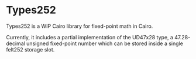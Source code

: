 # Types252

Types252 is a WIP Cairo library for fixed-point math in Cairo.

Currently, it includes a partial implementation of the UD47x28 type, a 47.28-decimal unsigned fixed-point number which can be stored inside a single felt252 storage slot.
